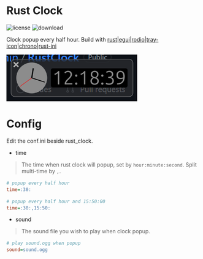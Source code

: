 # Rust Clock
![license](https://img.shields.io/badge/license-MIT-red.svg)
![download](https://img.shields.io/github/downloads/hoothin/RustClock/total)

Clock popup every half hour. Build with [rust](https://github.com/rust-lang/rust)|[egui](https://github.com/emilk/egui/)|[rodio](https://github.com/RustAudio/rodio)|[tray-icon](https://github.com/tauri-apps/tray-icon)|[chrono](https://github.com/chronotope/chrono)|[rust-ini](https://github.com/zonyitoo/rust-ini)

![example](pic.png)
# Config
Edit the conf.ini beside rust_clock.
+ time
> The time when rust clock will popup, set by `hour:minute:second`. Split multi-time by `,`.
``` ini
# popup every half hour
time=:30:
```
``` ini
# popup every half hour and 15:50:00
time=:30:,15:50:
```
+ sound
> The sound file you wish to play when clock popup.
``` ini
# play sound.ogg when popup
sound=sound.ogg
```
